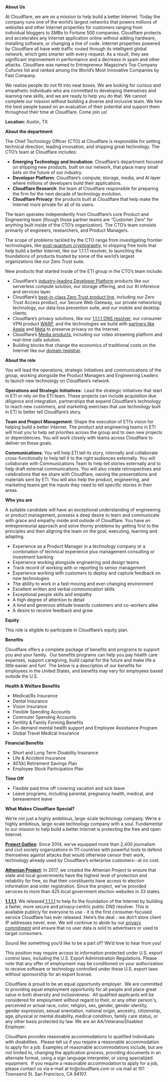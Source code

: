 <div class="content-intro">
	<div><strong>About Us</strong></div>
	<div>
		<p>At Cloudflare, we are on a mission to help build a better Internet. Today the company runs one of the world’s largest networks that powers millions of websites and other Internet properties for customers ranging from individual bloggers to SMBs to Fortune 500 companies. Cloudflare protects and accelerates any Internet application online without adding hardware, installing software, or changing a line of code. Internet properties powered by Cloudflare all have web traffic routed through its intelligent global network, which gets smarter with every request. As a result, they see significant improvement in performance and a decrease in spam and other attacks. Cloudflare was named to Entrepreneur Magazine’s Top Company Cultures list and ranked among the World’s Most Innovative Companies by Fast Company.&nbsp;</p>
		<p><span style="font-weight: 400;">We realize people do not fit into neat boxes. We are looking for curious and empathetic individuals who are committed to developing themselves and learning new skills, and we are ready to help you do that. We cannot complete our mission without building a diverse and inclusive team. We hire the best people based on an evaluation of their potential and support them throughout their time at Cloudflare. Come join us!&nbsp;</span></p>
	</div>
</div>
<p><strong>Location: </strong>Austin, TX</p>
<p><strong>About the department</strong></p>
<p>The Chief Technology Officer (CTO) at Cloudflare is responsible for setting technical direction, leading innovation, and shipping great technology. The CTO’s team at Cloudflare includes:</p>
<ul>
	<li><strong>Emerging Technology and Incubation</strong>: Cloudflare’s department focused on shipping new products, built on our network, that place many small bets on the future of our industry.</li>
	<li><strong>Developer Platform</strong>: Cloudflare’s compute, storage, media, and AI layer where millions of developers build their applications.</li>
	<li><strong>Cloudflare Research</strong>: the team at Cloudflare responsible for preparing the firm for the next decade of technology evolution.</li>
	<li><strong>Cloudflare Privacy</strong>: the products built at Cloudflare that help make the Internet more private for all of its users.</li>
</ul>
<p>The team operates independently from Cloudflare’s core Product and Engineering team (though those partner teams are “Customer Zero” for anything built inside of the CTO’s organization). The CTO’s team consists primarily of engineers, researchers, and Product Managers.</p>
<p>The scope of problems tackled by the CTO range from investigating frontier technologies, like <a href="https://blog.cloudflare.com/pq-2024/">post-quantum cryptography</a>, to shipping free tools that help build a better Internet, like our 1.1.1.1 resolver, to launching the foundations of products trusted by some of the world’s largest organizations like our Zero Trust suite.</p>
<p>New products that started inside of the ETI group in the CTO’s team include:</p>
<ul>
	<li>Cloudflare’s <a href="https://www.cloudflare.com/developer-platform/">industry-leading Developer Platform</a> products like our serverless compute solution, our storage offering, and our AI inference and services layer.</li>
	<li>Cloudflare’s <a href="https://www.cloudflare.com/zero-trust/products/">best-in-class Zero Trust product line</a>, including our Zero Trust Access product, our Secure Web Gateway, our private networking technology, our data loss prevention suite, and our mobile and desktop clients.</li>
	<li>Cloudflare’s privacy solutions, like our <a href="https://one.one.one.one/">1.1.1.1 DNS resolver</a>, our consumer VPN product <a href="https://one.one.one.one/">WARP</a>, and the technologies we build with <a href="https://blog.cloudflare.com/icloud-private-relay/">partners like Apple</a> and <a href="https://blog.cloudflare.com/key-transparency/">Meta</a> to preserve privacy on the Internet.</li>
	<li>Cloudflare’s <a href="https://www.cloudflare.com/media-and-entertainment/">Media products</a>, including our video streaming platform and real-time calls solution.</li>
	<li>Building blocks that change the economics of traditional costs on the Internet like our <a href="https://www.cloudflare.com/products/registrar/">domain registrar</a>.</li>
</ul>
<p><strong>About the role</strong></p>
<p>You will lead the operations, strategic initiatives and communications of the group, working alongside the Product Managers and Engineering Leaders to launch new technology on Cloudflare’s network.</p>
<p><strong>Operations and Strategic Initiatives</strong>:&nbsp; Lead the strategic initiatives that start in ETI or rely on the ETI team. These projects can include acquisition due diligence and integration, partnerships that expand Cloudflare’s technology to reach new customers, and marketing exercises that use technology built in ETI to better tell Cloudflare’s story.</p>
<p><strong>Team and Project Management</strong>: Shape the execution of ETI’s vision for helping build a better Internet. The product and engineering teams in ETI will trust you to help set priorities across the group and to own new projects or dependencies. You will work closely with teams across Cloudflare to deliver on those goals.</p>
<p><strong>Communications</strong>: You will help ETI tell its story, internally and collaborate cross-functionally to help tell it to the right audiences externally. You will collaborate with Communications Team to help tell stories externally and to help draft external communications. You will also create retrospectives and celebrations that we share with Cloudflare, owning the presentations and materials sent by ETI. You will also help the product, engineering, and marketing teams get the inputs they need to tell specific stories in their areas.</p>
<p><strong>Who you are</strong></p>
<p>A suitable candidate will have an exceptional understanding of engineering or product management, possess a deep desire to learn and communicate with grace and empathy inside and outside of Cloudflare. You have an entrepreneurial approach and solve thorny problems by getting first to the principles and then aligning the team on the goal; executing, learning and adapting.</p>
<ul>
	<li>Experience as a Product Manager in a technology company or a combination of technical experience plus management consulting or investment banking&nbsp;</li>
	<li>Experience working alongside engineering and design teams</li>
	<li>Track record of working with or reporting to senior management</li>
	<li>Experience working with customers to deploy and capture feedback on new technologies</li>
	<li>The ability to work in a fast-moving and ever-changing environment</li>
	<li>Excellent written and verbal communication skills</li>
	<li>Exceptional people skills and empathy</li>
	<li>A high degree of attention to detail</li>
	<li>A kind and generous attitude towards customers and co-workers alike</li>
	<li>A desire to receive feedback and grow</li>
</ul>
<p><strong>Equity</strong></p>
<p>This role is eligible to participate in Cloudflare’s equity plan.</p>
<p><strong>Benefits</strong></p>
<p>Cloudflare offers a complete package of benefits and programs to support you and your family.&nbsp; Our benefits programs can help you pay health care expenses, support caregiving, build capital for the future and make life a little easier and fun!&nbsp; The below is a description of our benefits for employees in the United States, and benefits may vary for employees based outside the U.S.</p>
<p><strong>Health &amp; Welfare Benefits</strong></p>
<ul>
	<li>Medical/Rx Insurance</li>
	<li>Dental Insurance</li>
	<li>Vision Insurance</li>
	<li>Flexible Spending Accounts</li>
	<li>Commuter Spending Accounts</li>
	<li>Fertility &amp; Family Forming Benefits</li>
	<li>On-demand mental health support and Employee Assistance Program</li>
	<li>Global Travel Medical Insurance</li>
</ul>
<p><strong>Financial Benefits</strong></p>
<ul>
	<li>Short and Long Term Disability Insurance</li>
	<li>Life &amp; Accident Insurance</li>
	<li>401(k) Retirement Savings Plan</li>
	<li>Employee Stock Participation Plan</li>
</ul>
<p><strong>Time Off</strong></p>
<ul>
	<li>Flexible paid time off covering vacation and sick leave</li>
	<li>Leave programs, including parental, pregnancy health, medical, and bereavement leave</li>
</ul>
<div class="content-conclusion">
	<p><strong>What Makes Cloudflare Special?</strong></p>
	<p><span style="font-weight: 400;">We’re not just a highly ambitious, large-scale technology company. We’re a highly ambitious, large-scale technology company with a soul. Fundamental to our mission to help build a better Internet is protecting the free and open Internet.</span></p>
	<p><a href="https://blog.cloudflare.com/protecting-free-expression-online/"><strong>Project Galileo</strong></a><span style="font-weight: 400;">: Since 2014, we've equipped more than 2,400 journalism and civil society organizations in 111 countries with powerful tools to defend themselves against attacks that would otherwise censor their work, technology already used by Cloudflare’s enterprise customers--at no cost.</span></p>
	<p><strong><a href="https://www.cloudflare.com/athenian/">Athenian Project</a></strong><span style="font-weight: 400;">: In 2017, we created the Athenian Project to ensure that state and local governments have the highest level of protection and reliability for free, so that their constituents have access to election information and voter registration. Since the project, we've provided services to more than 425 local government election websites in 33 states.</span></p>
	<p><a href="https://1.1.1.1/"><strong>1.1.1.1</strong></a><span style="font-weight: 400;">: We released</span><a href="https://1.1.1.1/"> <span style="font-weight: 400;">1.1.1.1</span></a><span style="font-weight: 400;"> to help fix the foundation of the Internet by building a faster, more secure and privacy-centric public DNS resolver. This is available publicly for everyone to use - it is the first consumer-focused service Cloudflare has ever released. Here’s the deal - we don’t store client IP addresses never, ever. We will continue to abide by our</span><a href="https://developers.cloudflare.com/1.1.1.1/privacy/public-dns-resolver"> privacy commitment</a><span style="font-weight: 400;"> and ensure that no user data is sold to advertisers or used to target consumers.</span></p>
	<p><span style="font-weight: 400;">Sound like something you’d like to be a part of? We’d love to hear from you!</span></p>
	<p><span style="font-weight: 400;">This position may require access to information protected under U.S. export control laws, including the U.S. Export Administration Regulations. Please note that any offer of employment may be conditioned on your authorization to receive software or technology controlled under these U.S. export laws without sponsorship for an export license.</span></p>
	<p><span style="font-weight: 400;">Cloudflare is proud to be an equal opportunity employer. &nbsp;We are committed to providing equal employment opportunity for all people and place great value in both diversity and inclusiveness. &nbsp;All qualified applicants will be considered for employment without regard to their, or any other person's, perceived or actual</span> <span style="font-weight: 400;">race, color, religion, sex, gender, gender identity, gender expression, sexual orientation, national origin, ancestry, citizenship, age, physical or mental disability, medical condition, family care status, or any other basis protected by law. </span><span style="font-weight: 400;">We are an AA/Veterans/Disabled Employer.</span></p>
	<p><span style="font-weight: 400;">Cloudflare provides reasonable accommodations to qualified individuals with disabilities. &nbsp;Please tell us if you require a reasonable accommodation to apply for a job. Examples of reasonable accommodations include, but are not limited to, changing the application process, providing documents in an alternate format, using a sign language interpreter, or using specialized equipment. &nbsp;If you require a reasonable accommodation to apply for a job, please contact us via e-mail at </span><span style="font-weight: 400;">hr@cloudflare.com</span><span style="font-weight: 400;"> or via mail at 101 Townsend St. San Francisco, CA 94107.</span></p>
</div>
